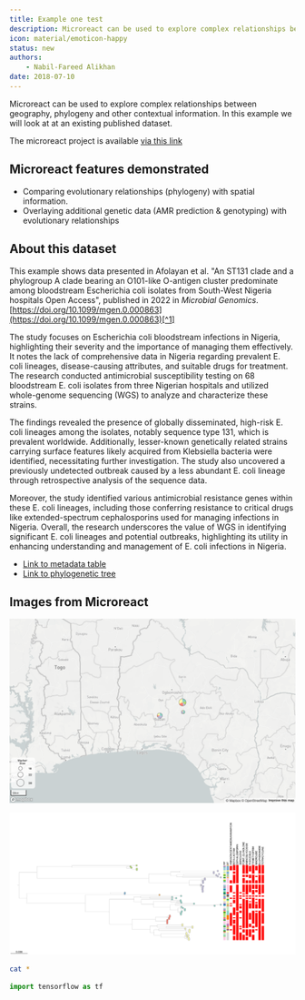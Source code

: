 ```yaml
---
title: Example one test
description: Microreact can be used to explore complex relationships between geography, phylogeny and other contextual information
icon: material/emoticon-happy
status: new
authors:
    - Nabil-Fareed Alikhan
date: 2018-07-10
---
```


Microreact can be used to explore complex relationships between geography, phylogeny and other contextual information. In this example we will look at at an existing published dataset.

The microreact project is available [via this link](https://microreact.org/project/hmj3KwxS1dmmFPCKFx6qeA-invasive-escherichia-coli-sw-nigeria-2016-2018)

## Microreact features demonstrated

* Comparing evolutionary relationships (phylogeny) with spatial information.
* Overlaying additional genetic data (AMR prediction & genotyping) with evolutionary relationships 

## About this dataset 

This example shows data presented in Afolayan et al. "An ST131 clade and a phylogroup A clade bearing an O101-like O-antigen cluster predominate among bloodstream Escherichia coli isolates from South-West Nigeria hospitals Open Access", published in 2022 in *Microbial Genomics*. [https://doi.org/10.1099/mgen.0.000863](https://doi.org/10.1099/mgen.0.000863)[^1]

The study focuses on Escherichia coli bloodstream infections in Nigeria, highlighting their severity and the importance of managing them effectively. It notes the lack of comprehensive data in Nigeria regarding prevalent E. coli lineages, disease-causing attributes, and suitable drugs for treatment. The research conducted antimicrobial susceptibility testing on 68 bloodstream E. coli isolates from three Nigerian hospitals and utilized whole-genome sequencing (WGS) to analyze and characterize these strains.

The findings revealed the presence of globally disseminated, high-risk E. coli lineages among the isolates, notably sequence type 131, which is prevalent worldwide. Additionally, lesser-known genetically related strains carrying surface features likely acquired from Klebsiella bacteria were identified, necessitating further investigation. The study also uncovered a previously undetected outbreak caused by a less abundant E. coli lineage through retrospective analysis of the sequence data.

Moreover, the study identified various antimicrobial resistance genes within these E. coli lineages, including those conferring resistance to critical drugs like extended-spectrum cephalosporins used for managing infections in Nigeria. Overall, the research underscores the value of WGS in identifying significant E. coli lineages and potential outbreaks, highlighting its utility in enhancing understanding and management of E. coli infections in Nigeria.

* [Link to metadata table](https://microreact.org/api/files/raw?24b84257a3f709b645d02901978ea98198900fe5)
* [Link to phylogenetic tree](https://microreact.org/api/files/raw?d73e379972dfb70ef31b371e1ef619d034d5d2dd)

## Images from Microreact

![Map output from Microreact](./map.png)

![Tree output from Microreact](./tree.png)

``` bash 
cat * 
```

``` py
import tensorflow as tf
```

[^1]: Afolayan AO, Aboderin AO, Oaikhena AO, Odih EE, Ogunleye VO, Adeyemo AT, Adeyemo AT, Bejide OS, Underwood A, Argimón S, Abrudan M, Egwuenu A, Ihekweazu C, Aanensen DM, Okeke IN. An ST131 clade and a phylogroup A clade bearing an O101-like O-antigen cluster predominate among bloodstream Escherichia coli isolates from South-West Nigeria hospitals. Microb Genom. 2022 Dec;8(12):mgen000863. doi: [10.1099/mgen.0.000863](https://doi.org/10.1099/mgen.0.000863). PMID: 36748556; PMCID: PMC9837563.